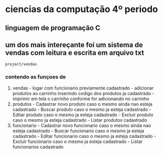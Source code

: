 # ciencias da computação 4º periodo
## linguagem de programação C

## um dos mais intereçante foi um sistema de vendas com leitura e escrita em arquivo txt

`
  project/vendas
`

### contendo as funçoes de 

  1. vendas
    - logar com funcionario previamente cadastrado
    - adicionar produtos ao carrinho inserindo codigo dos produtos ja cadastrado
    - imprimir em tela o carrinho conforme for adicionando no carrinho
  2. produtos
    - Cadastrar novo produto caso o mesmo ainda nao esteja cadastrado
    - Buscar produto caso o mesmo ja esteja cadastrado
    - Editar produto caso o mesmo ja esteja cadastrado
    - Excluir produto caso o mesmo ja esteja cadastrado
    - Listar produtos cadastrado
  3. funcionario
    - Cadastrar novo funcionario caso o mesmo ainda nao esteja cadastrado
    - Buscar funcionario caso o mesmo ja esteja cadastrado
    - Editar funcionario caso o mesmo ja esteja cadastrado
    - Excluir funcionario caso o mesmo ja esteja cadastrado
    - Listar funcionarios cadastrado